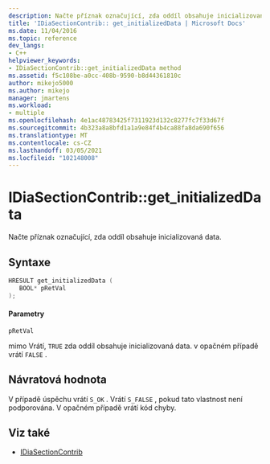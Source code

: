```yaml
---
description: Načte příznak označující, zda oddíl obsahuje inicializovaná data.
title: 'IDiaSectionContrib:: get_initializedData | Microsoft Docs'
ms.date: 11/04/2016
ms.topic: reference
dev_langs:
- C++
helpviewer_keywords:
- IDiaSectionContrib::get_initializedData method
ms.assetid: f5c108be-a0cc-408b-9590-b8d44361810c
author: mikejo5000
ms.author: mikejo
manager: jmartens
ms.workload:
- multiple
ms.openlocfilehash: 4e1ac48783425f7311923d132c8277fc7f33d67f
ms.sourcegitcommit: 4b323a8a8bfd1a1a9e84f4b4ca88fa8da690f656
ms.translationtype: MT
ms.contentlocale: cs-CZ
ms.lasthandoff: 03/05/2021
ms.locfileid: "102148008"
---
```

# <a name="idiasectioncontribget_initializeddata"></a>IDiaSectionContrib::get_initializedData
Načte příznak označující, zda oddíl obsahuje inicializovaná data.

## <a name="syntax"></a>Syntaxe

```C++
HRESULT get_initializedData ( 
   BOOL* pRetVal
);
```

#### <a name="parameters"></a>Parametry
 `pRetVal`

mimo Vrátí, `TRUE` zda oddíl obsahuje inicializovaná data. v opačném případě vrátí `FALSE` .

## <a name="return-value"></a>Návratová hodnota
 V případě úspěchu vrátí `S_OK` . Vrátí `S_FALSE` , pokud tato vlastnost není podporována. V opačném případě vrátí kód chyby.

## <a name="see-also"></a>Viz také
- [IDiaSectionContrib](../../debugger/debug-interface-access/idiasectioncontrib.md)
